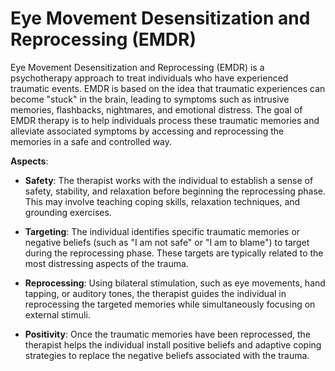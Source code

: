 <!--
source: gpt-3 + jph editing
abbr: EMDR
tags: psychology treatments
-->

# Eye Movement Desensitization and Reprocessing (EMDR)

Eye Movement Desensitization and Reprocessing (EMDR) is a psychotherapy approach to treat individuals who have experienced traumatic events. EMDR is based on the idea that traumatic experiences can become "stuck" in the brain, leading to symptoms such as intrusive memories, flashbacks, nightmares, and emotional distress. The goal of EMDR therapy is to help individuals process these traumatic memories and alleviate associated symptoms by accessing and reprocessing the memories in a safe and controlled way.

**Aspects**:

* **Safety**: The therapist works with the individual to establish a sense of safety, stability, and relaxation before beginning the reprocessing phase. This may involve teaching coping skills, relaxation techniques, and grounding exercises.

* **Targeting**: The individual identifies specific traumatic memories or negative beliefs (such as "I am not safe" or "I am to blame") to target during the reprocessing phase. These targets are typically related to the most distressing aspects of the trauma.

* **Reprocessing**: Using bilateral stimulation, such as eye movements, hand tapping, or auditory tones, the therapist guides the individual in reprocessing the targeted memories while simultaneously focusing on external stimuli.

* **Positivity**: Once the traumatic memories have been reprocessed, the therapist helps the individual install positive beliefs and adaptive coping strategies to replace the negative beliefs associated with the trauma.
